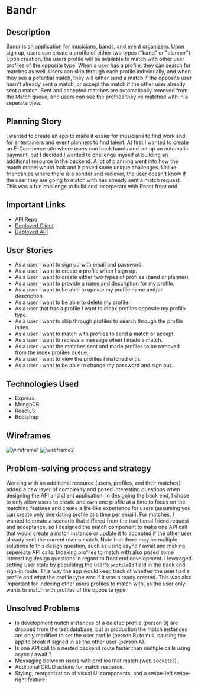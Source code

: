 # Bandr

## Description
Bandr is an application for musicians, bands, and event organizers. Upon sign up, users can create a profile of either two types ("band" or "planner"). Upon creation, the users profile will be available to match with other user profiles of the opposite type. When a user has a profile, they can search for matches as well. Users can skip through each profile individually, and when they see a potential match, they will either send a match if the opposite user hasn't already sent a match, or accept the match if the other user already sent a match. Sent and accepted matches are automatically removed from the Match queue, and users can see the profiles they've matched with in a seperate view.

## Planning Story
I wanted to create an app to make it easier for musicians to find work and for entertainers and event planners to find talent. At first I wanted to create an E-Commerce site where users can book bands and set up an automatic payment, but I decided I wanted to challenge myself at building an additional resource in the backend. A lot of planning went into how the match model would look and it posed some unique challenges. Unlike friendships where there is a sender and reciever, the user doesn't know if the user they are going to match with has already sent a match request. This was a fun challenge to build and incorperate with React front end.

## Important Links
- [API Repo](https://github.com/mdelgado509/bandr-api)
- [Deployed Client](https://mdelgado509.github.io/bandr-client/)
- [Deployed API](https://desolate-fjord-95980.herokuapp.com/)


## User Stories
- As a user I want to sign up with email and password.
- As a user I want to create a profile when I sign up.
- As a user I want to create either two types of profiles (band or planner).
- As a user I want to provide a name and description for my profile.
- As a user I want to be able to update my profile name and/or description.
- As a user I want to be able to delete my profile.
- As a user that has a profile I want to index profiles opposite my profile type.
- As a user I want to skip through profiles to search through the profile index.
- As a user I want to match with profiles to send a match or accept.
- As a user I want to recieve a message when I made a match.
- As a user I want the matches sent and made profiles to be removed from the index profiles queue.
- As a user I want to view the profiles I matched with.
- As a user I want to be able to change my password and sign out.


## Technologies Used
- Express
- MongoDB
- ReactJS
- Bootstrap

## Wireframes
![wireframe1](https://media.git.generalassemb.ly/user/35054/files/3f345800-c2bb-11eb-87dc-d1bf05922276)
![wireframe2](https://media.git.generalassemb.ly/user/35054/files/3fccee80-c2bb-11eb-9759-744ccef12177)

## Problem-solving process and strategy
Working with an additional resource (users, profiles, and their matches) added a new layer of complexity and posed interesting questions when designing the API and client application. In designing the back end, I chose to only allow users to create and own one profile at a time to focus on the matching features and create a life-like experience for users (assuming you can create only one dating profile at a time per email). For matches, I wanted to create a scenario that differed from the traditional friend request and acceptance, so I designed the match component to make one API call that would create a match instance or update it to accepted if the other user already sent the current user a match. Note that there may be multiple solutions to this design question, such as using async / await and making sepereate API calls. 
Indexing profiles to match with also posed some interesting design questions in regard to front end development. I leveraged setting user state by populating the user's `profileId` field in the back end sign-in route. This way the app would keep track of whether the user had a profile and what the profile type was if it was already created. This was also important for indexing other users profiles to match with, as the user only wants to match with profiles of the opposite type.

## Unsolved Problems
- In development match instances of a deleted profile (person B) are dropped from the test database, but in production the match instances are only modified to set the user profile (person B) to null, causing the app to break if signed in as the other user (person A).
- Is one API call to a nested backend route faster than multiple calls using async / await ?
- Messaging between users with profiles that match (web sockets?).
- Additional CRUD actions for match resource.
- Styling, reorganization of visual UI components, and a swipe-left swipe-right feature.
